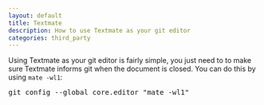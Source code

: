 ```yaml
---
layout: default
title: Textmate
description: How to use Textmate as your git editor
categories: third_party
---
```


Using Textmate as your git editor is fairly simple, you just need to to make sure Textmate informs git when the document is closed.  You can do this by using `mate -wl1`:

<pre class="terminal">git config --global core.editor "mate -wl1"</pre>

